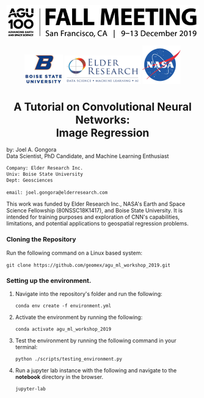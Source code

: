 <div align="center">
    <img src="./figures/agu_banner.png" width="600"> <br> <br>
    <img src="./figures/bsu.png" width="100">
    <img src="./figures/eri.png" width="200"> 
    <img src="./figures/nasa.png" width="100"> 
</div>

<H1 align="center">
A Tutorial on Convolutional Neural Networks: </br> Image Regression
</H1>
    by: Joel A. Gongora <br>
    Data Scientist, PhD Candidate, and Machine Learning Enthusiast
    
    Company: Elder Research Inc.
    Univ: Boise State University
    Dept: Geosciences
    
    email: joel.gongora@elderresearch.com

This work was funded by Elder Research Inc., NASA's Earth and
Space Science Fellowship (80NSSC18K1417), and Boise State
University. It is intended for training purposes and exploration
of CNN's capabilities, limitations, and potential applications to
geospatial regression problems.

### Cloning the Repository

Run the following command on a Linux based system:

`git clone https://github.com/geomex/agu_ml_workshop_2019.git`

### Setting up the environment. 

1. Navigate into the repository's folder and run the following:
    ```
    conda env create -f environment.yml
    ```
2. Activate the environment by running the following:
    ```
    conda activate agu_ml_workshop_2019
    ```
3. Test the environment by running the following command in your terminal:
   ```
   python ./scripts/testing_environment.py
   ```
4. Run a jupyter lab instance with the following and navigate to the **notebook**
   directory in the browser. 
    ```
    jupyter-lab
    ```
